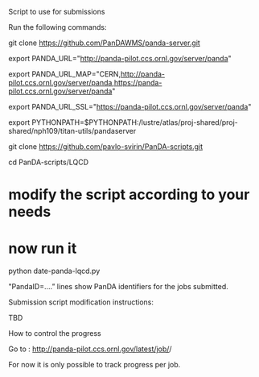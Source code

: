 Script to use for submissions

Run the following commands:



git clone https://github.com/PanDAWMS/panda-server.git

export PANDA_URL="http://panda-pilot.ccs.ornl.gov/server/panda"

export PANDA_URL_MAP="CERN,http://panda-pilot.ccs.ornl.gov/server/panda,https://panda-pilot.ccs.ornl.gov/server/panda"

export PANDA_URL_SSL="https://panda-pilot.ccs.ornl.gov/server/panda"

export PYTHONPATH=$PYTHONPATH:/lustre/atlas/proj-shared/proj-shared/nph109/titan-utils/pandaserver

git clone https://github.com/pavlo-svirin/PanDA-scripts.git

cd PanDA-scripts/LQCD



# modify the script according to your needs



# now run it

python date-panda-lqcd.py



"PandaID=….” lines show PanDA identifiers for the jobs submitted.




Submission script modification instructions:



TBD

How to control the progress



Go to : http://panda-pilot.ccs.ornl.gov/latest/job/<PanDA id of the job>/

For now it is only possible to track progress per job.

